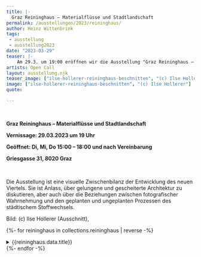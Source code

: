 ```yaml
---
title: |-
  Graz Reininghaus – Materialflüsse und Stadtlandschaft
permalink: /ausstellungen/2023/reininghaus/
author: Heinz Wittenbrink
tags:
 - ausstellung
 - ausstellung2023
date: "2023-03-29"
teaser: |-
    Am 29.3. um 19:00 eröffnen wir die Ausstellung "Graz Reininghaus – Materialflüsse und Stadtlandschaft". Gut 20 Fotograf:innen haben sich an unserem Open Call für die Ausstellung beteiligt. Wir präsentieren die Arbeiten digital. Einige Bilder zeigen wir gedruckt als einen mehrstimmigen fotografischen Essay über das neue Viertel. Bei der Auswahl der gedruckten Bilder haben wir darauf geachtet, unterschiedliche Perspektiven hervozuheben. Die digitale Präsentation macht deutlich, dass viele Alternativen dazu möglich wären. 
artists: Open Call
layout: ausstellung.njk
teaser_image: ["ilse-hollerer-reininghaus-beschnitten", "(c) Ilse Hollerer"]
image: ["ilse-hollerer-reininghaus-beschnitten", "(c) Ilse Hollerer"]
quote:

---
```

</br>


**Graz Reininghaus – Materialflüsse und Stadtlandschaft**

**Vernissage: 29.03.2023 um 19 Uhr**

**Geöffnet: Di, Mi, Do 15:00 – 18:00 und nach Vereinbarung**

**Griesgasse 31, 8020 Graz**

</br>

Die Ausstellung ist eine visuelle Zwischenbilanz der Entwicklung des neuen Viertels. Sie ist Anlass, über gelungene und gescheiterte Architektur zu diskutieren, aber auch über die Beziehungen zwischen fotografischer Wahrnehmung und den geplanten und ungeplanten Prozessen des städtischem Stoffwechsels. 

<div>
Bild: (c) Ilse Hollerer (Ausschnitt),
</div>


  
{%- for reininghaus in collections.reininghaus  | reverse -%}
<section id="{{festland.data.id}}" class="ausstellungs_details">
<details>
<summary>{{reininghaus.data.title}}</summary>
{{reininghaus.content}}
</details>
</section>
{%- endfor -%}
